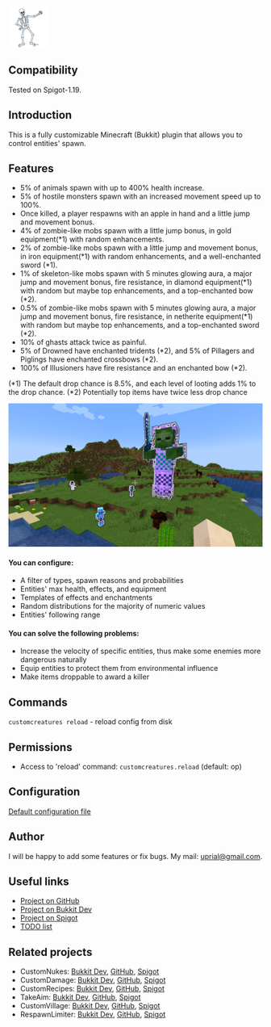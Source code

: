 ![CustomCreatures Logo](images/customcreatures-logo.png)

## Compatibility

Tested on Spigot-1.19.

## Introduction

This is a fully customizable Minecraft (Bukkit) plugin that allows you to control entities' spawn.

## Features

* 5% of animals spawn with up to 400% health increase.
* 5% of hostile monsters spawn with an increased movement speed up to 100%.
* Once killed, a player respawns with an apple in hand and a little jump and movement bonus.
* 4% of zombie-like mobs spawn with a little jump bonus, in gold equipment(*1) with random enhancements.
* 2% of zombie-like mobs spawn with a little jump and movement bonus, in iron equipment(*1) with random enhancements, and a well-enchanted sword (*1).
* 1% of skeleton-like mobs spawn with 5 minutes glowing aura, a major jump and movement bonus, fire resistance, in diamond equipment(*1) with random but maybe top enhancements, and a top-enchanted bow (*2).
* 0.5% of zombie-like mobs spawn with 5 minutes glowing aura, a major jump and movement bonus, fire resistance, in netherite equipment(*1) with random but maybe top enhancements, and a top-enchanted sword (*2).
* 10% of ghasts attack twice as painful.
* 5% of Drowned have enchanted tridents (*2), and 5% of Pillagers and Piglings have enchanted crossbows (*2).
* 100% of Illusioners have fire resistance and an enchanted bow (*2).

(*1) The default drop chance is 8.5%, and each level of looting adds 1% to the drop chance.
(*2) Potentially top items have twice less drop chance

![CustomCreatures Promo](images/customcreatures-promo.png)

#### You can configure:
* A filter of types, spawn reasons and probabilities
* Entities' max health, effects, and equipment
* Templates of effects and enchantments
* Random distributions for the majority of numeric values
* Entities' following range

#### You can solve the following problems:
* Increase the velocity of specific entities, thus make some enemies more dangerous naturally
* Equip entities to protect them from environmental influence
* Make items droppable to award a killer

## Commands

`customcreatures reload` - reload config from disk

## Permissions

* Access to 'reload' command:
`customcreatures.reload` (default: op)

## Configuration
[Default configuration file](src/main/resources/config.yml)

## Author
I will be happy to add some features or fix bugs. My mail: uprial@gmail.com.

## Useful links
* [Project on GitHub](https://github.com/uprial/customcreatures/)
* [Project on Bukkit Dev](http://dev.bukkit.org/bukkit-plugins/customcreatures/)
* [Project on Spigot](https://www.spigotmc.org/resources/customcreatures.68711/)
* [TODO list](TODO.md)

## Related projects
* CustomNukes: [Bukkit Dev](http://dev.bukkit.org/bukkit-plugins/customnukes/), [GitHub](https://github.com/uprial/customnukes), [Spigot](https://www.spigotmc.org/resources/customnukes.68710/)
* CustomDamage: [Bukkit Dev](http://dev.bukkit.org/bukkit-plugins/customdamage/), [GitHub](https://github.com/uprial/customdamage), [Spigot](https://www.spigotmc.org/resources/customdamage.68712/)
* CustomRecipes: [Bukkit Dev](https://dev.bukkit.org/projects/custom-recipes), [GitHub](https://github.com/uprial/customrecipes/), [Spigot](https://www.spigotmc.org/resources/customrecipes.89435/)
* TakeAim: [Bukkit Dev](https://dev.bukkit.org/projects/takeaim), [GitHub](https://github.com/uprial/takeaim), [Spigot](https://www.spigotmc.org/resources/takeaim.68713/)
* CustomVillage: [Bukkit Dev](http://dev.bukkit.org/bukkit-plugins/customvillage/), [GitHub](https://github.com/uprial/customvillage/), [Spigot](https://www.spigotmc.org/resources/customvillage.69170/)
* RespawnLimiter: [Bukkit Dev](https://www.curseforge.com/minecraft/bukkit-plugins/respawn-limiter), [GitHub](https://github.com/uprial/respawnlimiter/), [Spigot](https://www.spigotmc.org/resources/respawnlimiter.106469/)
